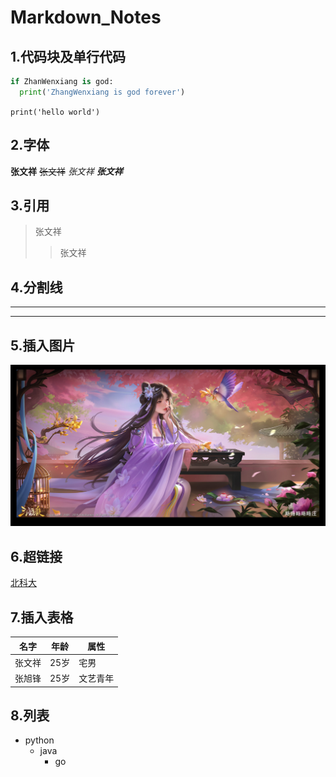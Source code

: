 # Markdown_Notes
## 1.代码块及单行代码
```python
if ZhanWenxiang is god:
  print('ZhangWenxiang is god forever')
```
`print('hello world')`
## 2.字体
**张文祥**
~~张文祥~~
*张文祥*
***张文祥***

## 3.引用
>张文祥
>>张文祥

## 4.分割线
---
***

## 5.插入图片
![名称](https://github.com/YTGSWDWH/Markdown_Notes/blob/main/Picture/%E4%B8%89%E5%9B%BD%E6%9D%80-yiqian-zhang.jpg)

## 6.超链接
[北科大](https://www.ustb.edu.cn/)

## 7.插入表格
名字|年龄|属性
---|---|---
张文祥|25岁|宅男
张旭锋|25岁|文艺青年

## 8.列表
* python
  * java
    * go
